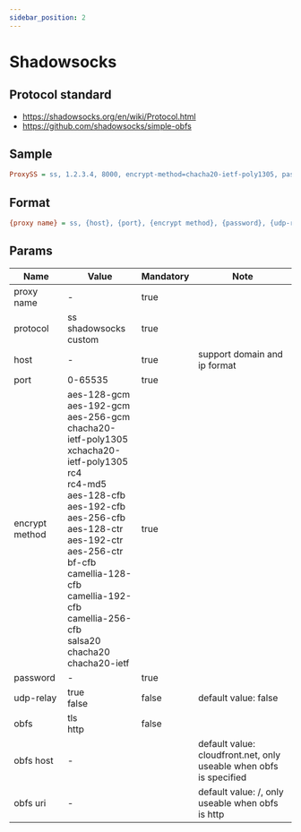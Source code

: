 ```yaml
---
sidebar_position: 2
---
```


# Shadowsocks

## Protocol standard

- https://shadowsocks.org/en/wiki/Protocol.html
- https://github.com/shadowsocks/simple-obfs

## Sample

```ini
ProxySS = ss, 1.2.3.4, 8000, encrypt-method=chacha20-ietf-poly1305, password=abcd1234, udp-relay=false, obfs=http, obfs-host=www.google.com, obfs-uri=/
```

## Format

```ini
{proxy name} = ss, {host}, {port}, {encrypt method}, {password}, {udp-relay}, {obfs}, {obfs host}, {obfs uri}
```

## Params

| Name           | Value                                                                                                                                                                                                                                                                                                                                       | Mandatory | Note                                                               |
|----------------|---------------------------------------------------------------------------------------------------------------------------------------------------------------------------------------------------------------------------------------------------------------------------------------------------------------------------------------------|-----------|--------------------------------------------------------------------|
| proxy name     | -                                                                                                                                                                                                                                                                                                                                           | true      |                                                                    |
| protocol       | ss<br/>shadowsocks<br/>custom                                                                                                                                                                                                                                                                                                               | true      |                                                                    |
| host           | -                                                                                                                                                                                                                                                                                                                                           | true      | support domain and ip format                                       |
| port           | 0-65535                                                                                                                                                                                                                                                                                                                                     | true      |                                                                    |
| encrypt method | aes-128-gcm<br/>aes-192-gcm<br/>aes-256-gcm<br/>chacha20-ietf-poly1305<br/>xchacha20-ietf-poly1305<br/>rc4<br/>rc4-md5<br/>aes-128-cfb<br/>aes-192-cfb<br/>aes-256-cfb<br/>aes-128-ctr<br/>aes-192-ctr<br/>aes-256-ctr<br/>bf-cfb<br/>camellia-128-cfb<br/>camellia-192-cfb<br/>camellia-256-cfb<br/>salsa20<br/>chacha20<br/>chacha20-ietf | true      |                                                                    |
| password       | -                                                                                                                                                                                                                                                                                                                                           | true      |                                                                    |
| udp-relay      | true<br/>false                                                                                                                                                                                                                                                                                                                              | false     | default value: false                                               |
| obfs           | tls<br/>http                                                                                                                                                                                                                                                                                                                                | false     |                                                                    |
| obfs host      | -                                                                                                                                                                                                                                                                                                                                           |           | default value: cloudfront.net, only useable when obfs is specified |
| obfs uri       | -                                                                                                                                                                                                                                                                                                                                           |           | default value: /, only useable when obfs is http                   |